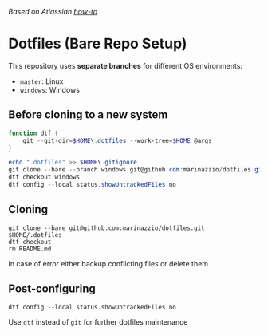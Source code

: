 _Based on Atlassian [how-to](https://www.atlassian.com/git/tutorials/dotfiles)_

# Dotfiles (Bare Repo Setup)

This repository uses **separate branches** for different OS environments:

- `master`: Linux
- `windows`: Windows

## Before cloning to a new system

```powershell
function dtf {
    git --git-dir=$HOME\.dotfiles --work-tree=$HOME @args
}

echo ".dotfiles" >> $HOME\.gitignore
git clone --bare --branch windows git@github.com:marinazzio/dotfiles.git $HOME\.dotfiles
dtf checkout windows
dtf config --local status.showUntrackedFiles no
```

## Cloning

```shell
git clone --bare git@github.com:marinazzio/dotfiles.git $HOME/.dotfiles
dtf checkout
rm README.md
```

In case of error either backup conflicting files or delete them

## Post-configuring

```shell
dtf config --local status.showUntrackedFiles no
```

Use `dtf` instead of `git` for further dotfiles maintenance
